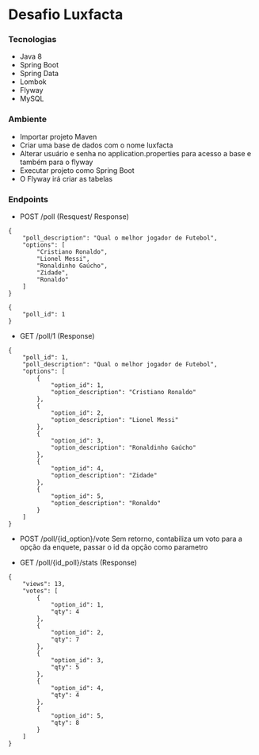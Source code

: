 # Desafio Luxfacta

### Tecnologias 
- Java 8
- Spring Boot
- Spring Data
- Lombok
- Flyway
- MySQL

### Ambiente
- Importar projeto Maven
- Criar uma base de dados com o nome luxfacta
- Alterar usuário e senha no application.properties para acesso a base e também para o flyway
- Executar projeto como Spring Boot
- O Flyway irá criar as tabelas

### Endpoints
- POST /poll (Resquest/ Response)
```
{
    "poll_description": "Qual o melhor jogador de Futebol",
    "options": [
        "Cristiano Ronaldo",
        "Lionel Messi",
        "Ronaldinho Gaúcho",
        "Zidade",
        "Ronaldo"
    ]
}
```
```
{
    "poll_id": 1
}
```
- GET /poll/1 (Response)
```
{
    "poll_id": 1,
    "poll_description": "Qual o melhor jogador de Futebol",
    "options": [
        {
            "option_id": 1,
            "option_description": "Cristiano Ronaldo"
        },
        {
            "option_id": 2,
            "option_description": "Lionel Messi"
        },
        {
            "option_id": 3,
            "option_description": "Ronaldinho Gaúcho"
        },
        {
            "option_id": 4,
            "option_description": "Zidade"
        },
        {
            "option_id": 5,
            "option_description": "Ronaldo"
        }
    ]
}
```
- POST /poll/{id_option}/vote
Sem retorno, contabiliza um voto para a opção da enquete, passar o id da opção como parametro

- GET /poll/{id_poll}/stats  (Response)

```
{
    "views": 13,
    "votes": [
        {
            "option_id": 1,
            "qty": 4
        },
        {
            "option_id": 2,
            "qty": 7
        },
        {
            "option_id": 3,
            "qty": 5
        },
        {
            "option_id": 4,
            "qty": 4
        },
        {
            "option_id": 5,
            "qty": 8
        }
    ]
}
```

